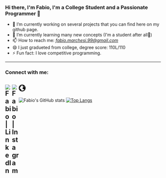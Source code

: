 ### Hi there, I'm Fabio, I'm a College Student and a Passionate Programmer 👋
- 🔭 I’m currently working on several projects that you can find here on my github page.
- 🌱 I’m currently learning many new concepts (I'm a student after all🤣)
- 📫 How to reach me: *fabio.marchesi.99@gmail.com*
- 😄 I just gradueted from college, degree score: 110L/110
- ⚡ Fun fact: I love competitive programming.

---
### Connect with me:

[<img align="left" alt="Fabio | LinkedIn" width="22px" src="https://cdn.jsdelivr.net/npm/simple-icons@v3/icons/linkedin.svg" />][linkedin]
[<img align="left" alt="Fabio | Instagram" width="22px" src="https://cdn.jsdelivr.net/npm/simple-icons@v3/icons/instagram.svg" />][instagram]
[<img align="left" alt="codeforces.com" width="22px" src="https://raw.githubusercontent.com/iconic/open-iconic/master/svg/globe.svg" />][website]
<br />
---
![Fabio's GitHub stats](https://github-readme-stats.vercel.app/api?username=Fabio11111999&show_icons=true)
[![Top Langs](https://github-readme-stats.vercel.app/api/top-langs/?username=Fabio11111999&layout=compact)](https://github.com/anuraghazra/github-readme-stats)


[website]: https://codeforces.com/profile/Fabio99/
[instagram]: https://www.instagram.com/fabiomarchesi99/
[linkedin]: https://www.linkedin.com/in/fabio-marchesi-2b4610181/


[email]: fabio.marchesi.99@gmail.com
